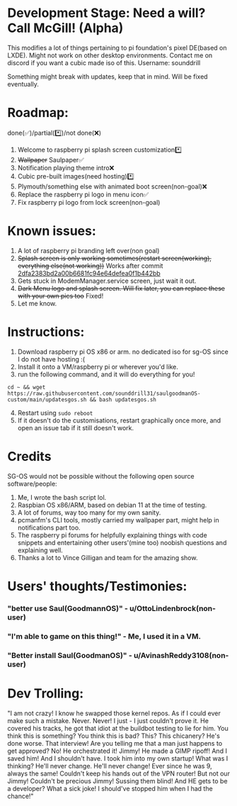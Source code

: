 # Development Stage: Need a will? Call McGill! (Alpha)

This modifies a lot of things pertaining to pi foundation's pixel DE(based on LXDE). Might not work on other desktop environments. 
Contact me on discord if you want a cubic made iso of this. Username: sounddrill

Something might break with updates, keep that in mind. Will be fixed eventually. 


# Roadmap:
done(✅)/partial(*️⃣)/not done(❌)

1. Welcome to raspberry pi splash screen customization*️⃣
2. ~~Wallpaper~~ Saulpaper✅
3. Notification playing theme intro❌
4. Cubic pre-built images(need hosting)*️⃣
5. Plymouth/something else with animated boot screen(non-goal)❌
6. Replace the raspberry pi logo in menu icon✅
7. Fix raspberry pi logo from lock screen(non-goal)

# Known issues:
1. A lot of raspberry pi branding left over(non goal)
2. ~~Splash screen is only working sometimes(restart screen(working), everything else(not working))~~ Works after commit [2dfa2383bd2a00b6681fc94e64defea0f1b442bb](https://github.com/sounddrill31/saulgoodmanOS-custom/commit/2dfa2383bd2a00b6681fc94e64defea0f1b442bb)
3. Gets stuck in ModemManager.service screen, just wait it out.
4. ~~Dark Menu logo and splash screen. Will fix later, you can replace these with your own pics too~~ Fixed!
5. Let me know.

# Instructions:
1. Download raspberry pi OS x86 or arm. no dedicated iso for sg-OS since I do not have hosting :(
2. Install it onto a VM/raspberry pi or wherever you'd like.
3. run the following command, and it will do everything for you!
```
cd ~ && wget https://raw.githubusercontent.com/sounddrill31/saulgoodmanOS-custom/main/updatesgos.sh && bash updatesgos.sh
```
4. Restart using ```sudo reboot```
5. If it doesn't do the customisations, restart graphically once more, and open an issue tab if it still doesn't work.

# Credits

SG-OS would not be possible without the following open source software/people:
1. Me, I wrote the bash script lol.
2. Raspbian OS x86/ARM, based on debian 11 at the time of testing.
3. A lot of forums, way too many for my own sanity.
4. pcmanfm's CLI tools, mostly carried my wallpaper part, might help in notifications part too.
5. The raspberry pi forums for helpfully explaining things with code snippets and entertaining other users'(mine too) noobish questions and explaining well.
6. Thanks a lot to Vince Gilligan and team for the amazing show.

# Users' thoughts/Testimonies: 

### "better use Saul(GoodmannOS)" - u/OttoLindenbrock(non-user)

### "I'm able to game on this thing!" - Me, I used it in a VM.

### "Better install Saul(GoodmanOS)" - u/AvinashReddy3108(non-user)


# Dev Trolling:
"I am not crazy! I know he swapped those kernel repos. As if I could ever make such a mistake. Never. Never! I just - I just couldn't prove it. He covered his tracks, he got that idiot at the buildbot testing to lie for him. You think this is something? You think this is bad? This? This chicanery? He's done worse. That interview! Are you telling me that a man just happens to get approved? No! He orchestrated it! Jimmy! He made a GIMP ripoff! And I saved him! And I shouldn't have. I took him into my own startup! What was I thinking? He'll never change. He'll never change! Ever since he was 9, always the same! Couldn't keep his hands out of the VPN router! But not our Jimmy! Couldn't be precious Jimmy! Sussing them blind! And HE gets to be a developer? What a sick joke! I should've stopped him when I had the chance!"

